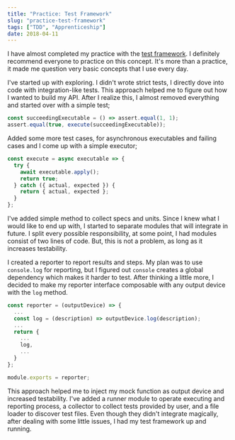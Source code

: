 ```yaml
---
title: "Practice: Test Framework"
slug: "practice-test-framework"
tags: ["TDD", "Apprenticeship"]
date: 2018-04-11
---
```


I have almost completed my practice with the [test framework](https://github.com/SengitU/beaverjs). I definitely recommend everyone to practice on this concept. It's more than a practice, it made me question very basic concepts that I use every day.

I've started up with exploring. I didn't wrote strict tests, I directly dove into code with integration-like tests. This approach helped me to figure out how I wanted to build my API. After I realize this, I almost removed everything and started over with a simple test;

```js
const succeedingExecutable = () => assert.equal(1, 1);
assert.equal(true, execute(succeedingExecutable));
```

Added some more test cases, for asynchronous executables and failing cases and I come up with a simple executor;

```js
const execute = async executable => {
  try {
    await executable.apply();
    return true;
  } catch ({ actual, expected }) {
    return { actual, expected };
  }
};
```

I've added simple method to collect specs and units. Since I knew what I would like to end up with, I started to separate modules that will integrate in future. I split every possible responsibility, at some point, I had modules consist of two lines of code. But, this is not a problem, as long as it increases testability.

I created a reporter to report results and steps. My plan was to use `console.log` for reporting, but I figured out `console` creates a global dependency which makes it harder to test. After thinking a little more, I decided to make my reporter interface composable with any output device with the `log` method.

```js
const reporter = (outputDevice) => {
  ...
  const log = (description) => outputDevice.log(description);
  ...
  return {
    ...
    log,
    ...
  }
};

module.exports = reporter;
```

This approach helped me to inject my mock function as output device and increased testability. I've added a runner module to operate executing and reporting process, a collector to collect tests provided by user, and a file loader to discover test files. Even though they didn't integrate magically, after dealing with some little issues, I had my test framework up and running.
